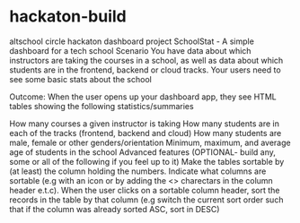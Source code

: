 # hackaton-build
altschool circle hackaton dashboard project
SchoolStat - A simple dashboard for a tech school
Scenario
You have data about which instructors are taking the courses in a school, as well as data about which students are in the frontend, backend or cloud tracks. Your users need to see some basic stats about the school

Outcome:
When the user opens up your dashboard app, they see HTML tables showing the following statistics/summaries

How many courses a given instructor is taking
How many students are in each of the tracks (frontend, backend and cloud)
How many students are male, female or other genders/orientation
Minimum, maximum, and average age of students in the school
Advanced features (OPTIONAL- build any, some or all of the following if you feel up to it)
Make the tables sortable by (at least) the column holding the numbers. Indicate what columns are sortable (e.g with an icon or by adding the <> charectars in the column header e.t.c). When the user clicks on a sortable column header, sort the records in the table by that column (e.g switch the current sort order such that if the column was already sorted ASC, sort in DESC)
